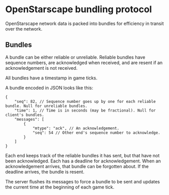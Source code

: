 # OpenStarscape bundling protocol

OpenStarscape network data is packed into bundles for efficiency in transit over the network.

## Bundles

A bundle can be either reliable or unreliable. Reliable bundles have sequence numbers, are acknowledged when received, and are resent if an acknowledgement is not received.

All bundles have a timestamp in game ticks.

A bundle encoded in JSON looks like this:

```jsonc
{
	"seq": 82, // Sequence number goes up by one for each reliable bundle. Null for unreliable bundles.
	"time": 1, // Time is in seconds (may be fractional). Null for client's bundles.
	"messages": [
		{
			"mtype": "ack", // An acknowledgement.
			"seq": 54 // Other end's sequence number to acknowledge.
		}
	]
}
```

Each end keeps track of the reliable bundles it has sent, but that have not been acknowledged. Each has a deadline for acknowledgement. When an acknowledgement arrives, that bundle can be forgotten about. If the deadline arrives, the bundle is resent.

The server flushes its messages to force a bundle to be sent and updates the current time at the beginning of each game tick.
